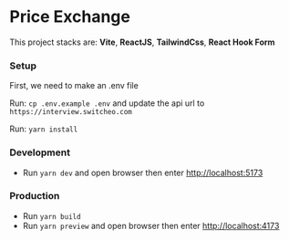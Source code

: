 # Price Exchange

This project stacks are: <b>Vite</b>, <b>ReactJS</b>, <b>TailwindCss</b>, <b>React Hook Form</b>

### Setup
First, we need to make an .env file

Run: `cp .env.example .env` and update the api url to `https://interview.switcheo.com`

Run: `yarn install`

### Development
- Run `yarn dev` and open browser then enter [http://localhost:5173](http://localhost:5173)

### Production
- Run `yarn build`
- Run `yarn preview` and open browser then enter [http://localhost:4173](http://localhost:4173)


